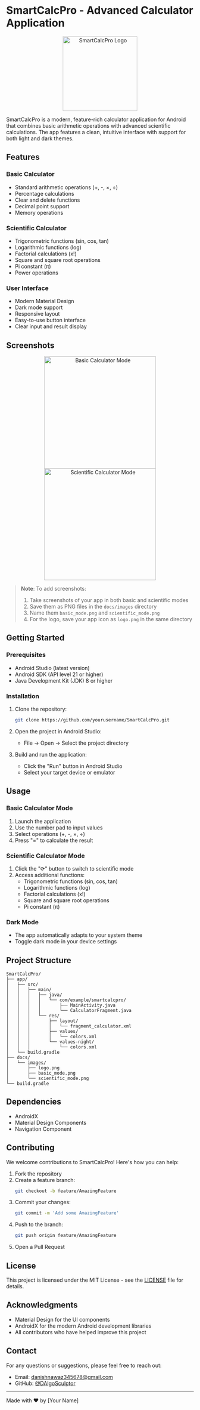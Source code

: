 # SmartCalcPro - Advanced Calculator Application

<div align="center">
  <img src="docs/images/logo.png" alt="SmartCalcPro Logo" width="200"/>
</div>

SmartCalcPro is a modern, feature-rich calculator application for Android that combines basic arithmetic operations with advanced scientific calculations. The app features a clean, intuitive interface with support for both light and dark themes.

## Features

### Basic Calculator
- Standard arithmetic operations (+, -, ×, ÷)
- Percentage calculations
- Clear and delete functions
- Decimal point support
- Memory operations

### Scientific Calculator
- Trigonometric functions (sin, cos, tan)
- Logarithmic functions (log)
- Factorial calculations (x!)
- Square and square root operations
- Pi constant (π)
- Power operations

### User Interface
- Modern Material Design
- Dark mode support
- Responsive layout
- Easy-to-use button interface
- Clear input and result display

## Screenshots

<div align="center">
  <img src="docs/images/basic_mode.png" alt="Basic Calculator Mode" width="300"/>
  <img src="docs/images/scientific_mode.png" alt="Scientific Calculator Mode" width="300"/>
</div>

> **Note**: To add screenshots:
> 1. Take screenshots of your app in both basic and scientific modes
> 2. Save them as PNG files in the `docs/images` directory
> 3. Name them `basic_mode.png` and `scientific_mode.png`
> 4. For the logo, save your app icon as `logo.png` in the same directory

## Getting Started

### Prerequisites
- Android Studio (latest version)
- Android SDK (API level 21 or higher)
- Java Development Kit (JDK) 8 or higher

### Installation
1. Clone the repository:
   ```bash
   git clone https://github.com/yourusername/SmartCalcPro.git
   ```

2. Open the project in Android Studio:
   - File -> Open -> Select the project directory

3. Build and run the application:
   - Click the "Run" button in Android Studio
   - Select your target device or emulator

## Usage

### Basic Calculator Mode
1. Launch the application
2. Use the number pad to input values
3. Select operations (+, -, ×, ÷)
4. Press "=" to calculate the result

### Scientific Calculator Mode
1. Click the "⟳" button to switch to scientific mode
2. Access additional functions:
   - Trigonometric functions (sin, cos, tan)
   - Logarithmic functions (log)
   - Factorial calculations (x!)
   - Square and square root operations
   - Pi constant (π)

### Dark Mode
- The app automatically adapts to your system theme
- Toggle dark mode in your device settings

## Project Structure

```
SmartCalcPro/
├── app/
│   ├── src/
│   │   ├── main/
│   │   │   ├── java/
│   │   │   │   └── com/example/smartcalcpro/
│   │   │   │       ├── MainActivity.java
│   │   │   │       └── CalculatorFragment.java
│   │   │   └── res/
│   │   │       ├── layout/
│   │   │       │   └── fragment_calculator.xml
│   │   │       ├── values/
│   │   │       │   └── colors.xml
│   │   │       └── values-night/
│   │   │           └── colors.xml
│   └── build.gradle
├── docs/
│   └── images/
│       ├── logo.png
│       ├── basic_mode.png
│       └── scientific_mode.png
└── build.gradle
```

## Dependencies

- AndroidX
- Material Design Components
- Navigation Component

## Contributing

We welcome contributions to SmartCalcPro! Here's how you can help:

1. Fork the repository
2. Create a feature branch:
   ```bash
   git checkout -b feature/AmazingFeature
   ```
3. Commit your changes:
   ```bash
   git commit -m 'Add some AmazingFeature'
   ```
4. Push to the branch:
   ```bash
   git push origin feature/AmazingFeature
   ```
5. Open a Pull Request

## License

This project is licensed under the MIT License - see the [LICENSE](LICENSE) file for details.

## Acknowledgments

- Material Design for the UI components
- AndroidX for the modern Android development libraries
- All contributors who have helped improve this project

## Contact

For any questions or suggestions, please feel free to reach out:

- Email: danishnawaz345678@gmail.com 
- GitHub: [@DAlgoSculptor](https://github.com/DAlgoSculptor)

---

Made with ❤️ by [Your Name] 
